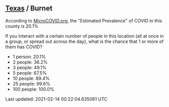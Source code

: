 
## [Texas](/united-states/texas) / Burnet

According to [MicroCOVID.org](http://microcovid.org),
the "Estimated Prevalence" of COVID in this county is 20.1%

If you interact with a certain number of people in this location
(all at once in a group, or spread out across the day), what is the chance that
1 or more of them has COVID?

- 1 person: 20.1%
- 2 people: 36.2%
- 3 people: 49.1%
- 5 people: 67.5%
- 10 people: 89.4%
- 25 people: 99.6%
- 100 people: 100.0%

Last updated: 2021-02-14 00:22:04.635061 UTC
